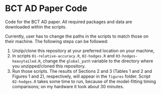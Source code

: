 # BCT AD Paper Code
Code for the BCT AD paper. All required packages and data are downloaded within the scripts. 

Currently, user has to change the paths in the scripts to match those on their machine. The following steps can be followed:

1. Unzip/clone this repository at your preferred location on your machine,
2. In scripts `01-relative-accuracy.R`, `02-hodges.R` and `03-hodges-heavytailed.R`, change the `global_path` variable to the directory where you unzipped/cloned this repository.
3. Run those scripts. The results of Sections 2 and 3 (Tables 1 and 2 and Figures 1 and 2), respectively, will appear in the `figures` folder. Script `02-hodges.R` takes some time to run, because of the model-fitting timing comparisons; on my hardware it took about 30 minutes.

